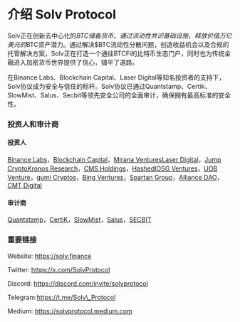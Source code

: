 # 介绍 Solv Protocol

Solv正在创新去中心化的$BTC储备货币，通过流动性共识基础设施，释放价值万亿美元的$BTC资产潜力。通过解决$BTC流动性分散问题，创造收益机会以及合规的托管解决方案，Solv正在打造一个通往BTCFi的比特币生态门户，同时也为传统金融进入加密货币世界提供了信心，铺平了道路。

在Binance Labs、Blockchain Capital、Laser Digital等知名投资者的支持下，Solv协议成为安全与信任的标杆。Solv协议已通过Quantstamp、Certik、SlowMist、Salus、Secbit等领先安全公司的全面审计，确保拥有最高标准的安全性。

### 投资人和审计商

#### 投资人

[Binance Labs](https://beta.rootdata.com/zh/Investors/detail/Binance%20Labs?k=MjI5)，[Blockchain Capital](https://beta.rootdata.com/zh/Investors/detail/Blockchain%20Capital?k=MjI2)，[Mirana Ventures](https://beta.rootdata.com/zh/Investors/detail/Mirana%20Ventures?k=MTA3MTY%3D)[Laser Digital](https://beta.rootdata.com/zh/Investors/detail/Laser%20Digital?k=MTE0NTE%3D)，[Jump Crypto](https://beta.rootdata.com/zh/Investors/detail/Jump%20Crypto?k=MTcx)[Kronos Research](https://beta.rootdata.com/zh/Projects/detail/Kronos%20Research?k=MzUxOQ%3D%3D)，[CMS Holdings](https://beta.rootdata.com/zh/Investors/detail/CMS%20Holdings?k=MjIx)，[Hashed](https://beta.rootdata.com/zh/Investors/detail/Hashed?k=MTg1)[IOSG Ventures](https://beta.rootdata.com/zh/Investors/detail/IOSG%20Ventures?k=MTcy)，[UOB Venture](https://beta.rootdata.com/zh/Investors/detail/UOB%20Venture?k=NDYw)，[gumi Cryptos](https://beta.rootdata.com/zh/Investors/detail/gumi%20Cryptos%20Capital?k=NTY5)，[Bing Ventures](https://beta.rootdata.com/zh/Investors/detail/Bing%20Ventures?k=MTE4Mzg%3D)，[Spartan Group](https://beta.rootdata.com/zh/Investors/detail/The%20Spartan%20Group?k=MTI1)，[Alliance DAO](https://beta.rootdata.com/zh/Investors/detail/Alliance%20DAO?k=MjEx)，[CMT Digital](https://beta.rootdata.com/zh/Investors/detail/CMT%20Digital?k=NTI4)

#### 审计商

[Quantstamp](https://beta.rootdata.com/zh/Projects/detail/Quantstamp?k=Mzc5OQ%3D%3D)，[CertiK](https://beta.rootdata.com/zh/Projects/detail/CertiK?k=Mzc5Nw%3D%3D)，[SlowMist](https://beta.rootdata.com/zh/Projects/detail/Slowmist?k=Mzc5OA%3D%3D)，[Salus](https://beta.rootdata.com/zh/Projects/detail/Salus%20Security?k=MzgyMA%3D%3D)，[SECBIT](https://beta.rootdata.com/zh/Projects/detail/SECBIT%20Labs?k=NjgzNg%3D%3D)

### 重要链接

Website: https://solv.finance

Twitter: https://x.com/SolvProtocol

Discord: https://discord.com/invite/solvprotocol

Telegram:https://t.me/Solv\_Protocol

Medium: https://solvprotocol.medium.com
